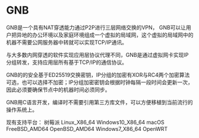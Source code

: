 # GNB
GNB是一个具有NAT穿透能力通过P2P进行三层网络交换的VPN， GNB可以让用户把异地的办公环境以及家庭环境组成一个虚拟的局域网，这个虚拟的局域网中的机器不需要公网服务器中转就可以实现TCP/IP通讯。

与大多数内网穿透的软件实现应用层协议代理不同，GNB是通过虚拟网卡实现IP分组转发，支持应用层所有基于TCP/IP的通信协议。

GNB的的安全基于ED25519交换密钥，IP分组的加密有XOR与RC4两个加密算法可选，也可以选择不加密；IP分组加密密钥会根据时钟每隔一段时间会更新一次，因此必须要确保节点中的机器时间必须同步。

GNB用C语言开发，编译时不需要引用第三方库文件，可以方便移植到当前流行的操作系统上。

现有支持平台：
树莓派
Linux_X86_64
Windows10_X86_64
macOS
FreeBSD_AMD64
OpenBSD_AMD64
Windows7_X86_64
OpenWRT
